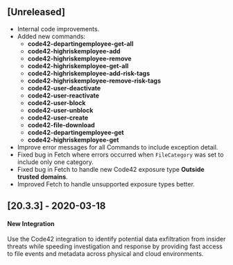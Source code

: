 ## [Unreleased]
- Internal code improvements.
- Added new commands:
    - **code42-departingemployee-get-all**
    - **code42-highriskemployee-add**
    - **code42-highriskemployee-remove**
    - **code42-highriskemployee-get-all**
    - **code42-highriskemployee-add-risk-tags**
    - **code42-highriskemployee-remove-risk-tags**
    - **code42-user-deactivate**
    - **code42-user-reactivate**
    - **code42-user-block**
    - **code42-user-unblock**
    - **code42-user-create**
    - **code42-file-download**
    - **code42-departingemployee-get**
    - **code42-highriskemployee-get**
- Improve error messages for all Commands to include exception detail.
- Fixed bug in Fetch where errors occurred when `FileCategory` was set to include only one category.
- Fixed bug in Fetch to handle new Code42 exposure type **Outside trusted domains**.
- Improved Fetch to handle unsupported exposure types better.

## [20.3.3] - 2020-03-18
#### New Integration
Use the Code42 integration to identify potential data exfiltration from insider threats while speeding investigation and response by providing fast access to file events and metadata across physical and cloud environments.